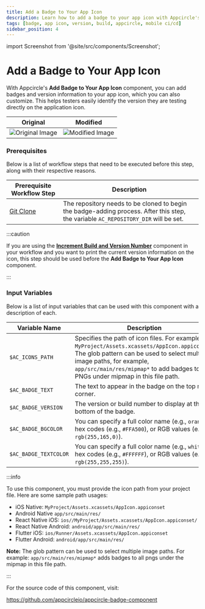 ```yaml
---
title: Add a Badge to Your App Icon
description: Learn how to add a badge to your app icon with Appcircle's badge component.
tags: [badge, app icon, version, build, appcircle, mobile ci/cd]
sidebar_position: 4
---
```



import Screenshot from '@site/src/components/Screenshot';

# Add a Badge to Your App Icon

With Appcircle's **Add Badge to Your App Icon** component, you can add badges and version information to your app icon, which you can also customize. This helps testers easily identify the version they are testing directly on the application icon.

|Original|Modified|
|--------|------|
|![Original Image](https://cdn.appcircle.io/docs/assets/be-3069-original-icon.png)|![Modified Image](https://cdn.appcircle.io/docs/assets/be-3069-badge-icon.png)|

### Prerequisites

Below is a list of workflow steps that need to be executed before this step, along with their respective reasons.

| Prerequisite Workflow Step                      | Description                                     |
|-------------------------------------------------|-------------------------------------------------|
| [Git Clone](https://docs.appcircle.io/workflows/common-workflow-steps/#git-clone) | The repository needs to be cloned to begin the badge-adding process. After this step, the variable `AC_REPOSITORY_DIR` will be set. |

:::caution

If you are using the [**Increment Build and Version Number**](/versioning/ios-version) component in your workflow and you want to print the current version information on the icon, this step should be used before the **Add Badge to Your App Icon** component.

:::

<Screenshot url='https://cdn.appcircle.io/docs/assets/BE3061-badgeOrder1.png' />


### Input Variables

Below is a list of input variables that can be used with this component with a description of each.

<Screenshot url='https://cdn.appcircle.io/docs/assets/BE3061-badgeInput.png' />

| Variable Name                            | Description                         | Status           |
|-------------------------------|------------------------------------------------|------------------|
| `$AC_ICONS_PATH`         | Specifies the path of icon files. For example: `MyProject/Assets.xcassets/AppIcon.appiconset`. The glob pattern can be used to select multiple image paths, for example, `app/src/main/res/mipmap*` to add badges to all PNGs under mipmap in this file path. | Required |
| `$AC_BADGE_TEXT`               | The text to appear in the badge on the top right corner. | Optional |
| `$AC_BADGE_VERSION`              | The version or build number to display at the bottom of the badge. | Optional |
| `$AC_BADGE_BGCOLOR`             | You can specify a full color name (e.g., `orange`), hex codes (e.g., `#FFA500`), or RGB values (e.g., `rgb(255,165,0)`). | Optional |
| `$AC_BADGE_TEXTCOLOR`           | You can specify a full color name (e.g., `white`), hex codes (e.g., `#FFFFFF`), or RGB values (e.g., `rgb(255,255,255)`). | Optional |

:::info

To use this component, you must provide the icon path from your project file. Here are some sample path usages:

- iOS Native: `MyProject/Assets.xcassets/AppIcon.appiconset`
- Android Native `app/src/main/res/`
- React Native iOS: `ios//MyProject/Assets.xcassets/AppIcon.appiconset/`
- React Native Android: `android/app/src/main/res/`
- Flutter iOS: `ios/Runner/Assets.xcassets/AppIcon.appiconset`
- Flutter Android: `android/app/src/main/res/`

**Note:** The glob pattern can be used to select multiple image paths. For example: `app/src/main/res/mipmap*` adds badges to all pngs under the mipmap in this file path.

:::

For the source code of this component, visit:

https://github.com/appcircleio/appcircle-badge-component
